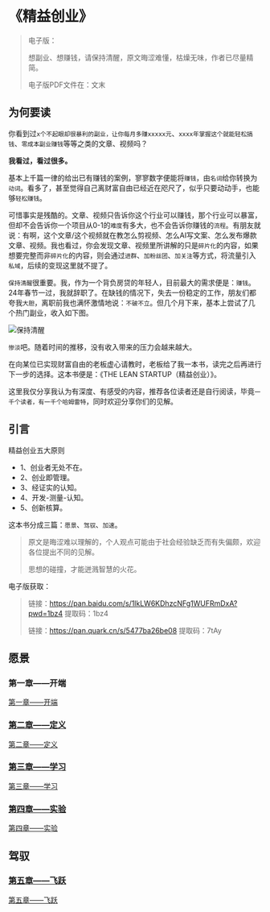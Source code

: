 # 《精益创业》

> 电子版：
>
>想副业、想赚钱，请保持清醒，原文晦涩难懂，枯燥无味，作者已尽量精简。
>
>电子版PDF文件在：文末

## 为何要读

你看到过`x个不起眼却很暴利的副业，让你每月多赚xxxxx元`、`xxxx年掌握这个就能轻松搞钱`、`零成本副业赚钱`等等之类的文章、视频吗？

<b>我看过，看过很多。</b>

基本上千篇一律的给出已有赚钱的案例，寥寥数字便能将`赚钱`，由`名词`给你转换为`动词`。看多了，甚至觉得自己离财富自由已经近在咫尺了，似乎只要动动手，也能够`轻松赚钱`。

可惜事实是残酷的。文章、视频只告诉你这个行业可以赚钱，那个行业可以暴富，但却不会告诉你一个项目从0-1的`难度`有多大，也不会告诉你赚钱的`流程`。有朋友就说：有啊，这个文章/这个视频就在教怎么剪视频、怎么AI写文案、怎么发布爆款文章、视频。我也看过，你会发现文章、视频里所讲解的只是`碎片化`的内容，如果想要完整而非`碎片化`的内容，则会通过`进群`、`加粉丝团`、`加关注`等方式，将流量引入`私域`，后续的变现这里就不提了。

`保持清醒`很重要。我，作为一个背负房贷的年轻人，目前最大的需求便是：`赚钱`。24年春节一过，我就辞职了。在缺钱的情况下，失去一份稳定的工作，朋友们都夸我`大胆`，离职前我也满怀激情地说：`不破不立`。但几个月下来，基本上尝试了几个热门副业，收入如下图。

![保持清醒](https://cdn.jsdelivr.net/gh/labi-xiaoxin/img/202403211534851.png)

`惨淡`吧。随着时间的推移，没有收入带来的压力会越来越大。

在向某位已实现财富自由的老板虚心请教时，老板给了我一本书，读完之后再进行下一步的选择。这本书便是：《THE LEAN STARTUP（精益创业）》。

这里我仅分享我认为有深度、有感受的内容，推荐各位读者还是自行阅读，毕竟`一千个读者，有一千个哈姆雷特`，同时欢迎分享你们的见解。

## 引言

精益创业五大原则

- 1、创业者无处不在。
- 2、创业即管理。
- 3、经证实的认知。
- 4、开发-测量-认知。
- 5、创新核算。

这本书分成三篇：`愿景`、`驾驭`、`加速`。

>原文是晦涩难以理解的，个人观点可能由于社会经验缺乏而有失偏颇，欢迎各位提出不同的见解。
>
>思想的碰撞，才能迸溅智慧的火花。

电子版获取：
>
>链接：https://pan.baidu.com/s/1lkLW6KDhzcNFg1WUFRmDxA?pwd=1bz4 提取码：1bz4
>
>链接：https://pan.quark.cn/s/5477ba26be08 提取码：7tAy

## **愿景**

### 第一章——开端

[第一章——开端](lean_startup_read_1.md ':include')

### [第二章——定义](/docs/lean_startup_read_2.md)

[第二章——定义](lean_startup_read_2.md ':include')

### [第三章——学习](/docs/lean_startup_read_3.md)

[第三章——学习](lean_startup_read_3.md ':include')

### [第四章——实验](/docs/lean_startup_read_4.md)

[第四章——实验](lean_startup_read_4.md ':include')

## **驾驭**

### [第五章——飞跃](/docs/lean_startup_read_5.md)

[第五章——飞跃](lean_startup_read_5.md ':include')
